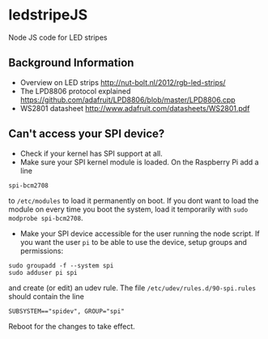 ledstripeJS
===========

Node JS code for LED stripes


Background Information
----------------------

* Overview on LED strips http://nut-bolt.nl/2012/rgb-led-strips/
* The LPD8806 protocol explained https://github.com/adafruit/LPD8806/blob/master/LPD8806.cpp
* WS2801 datasheet http://www.adafruit.com/datasheets/WS2801.pdf

Can't access your SPI device?
-----------------------------

* Check if your kernel has SPI support at all.
* Make sure your SPI kernel module is loaded. On the Raspberry Pi add a line
```
spi-bcm2708
```
to `/etc/modules` to load it permanently on boot. If you dont want to load the module on every time you boot the system, load it temporarily with `sudo modprobe spi-bcm2708`.

* Make your SPI device accessible for the user running the node script. If you want the user `pi` to be able to use the device, setup groups and permissions:
```
sudo groupadd -f --system spi
sudo adduser pi spi
```
and create (or edit) an udev rule. The file `/etc/udev/rules.d/90-spi.rules` should contain the line
```
SUBSYSTEM=="spidev", GROUP="spi"
```
Reboot for the changes to take effect.
